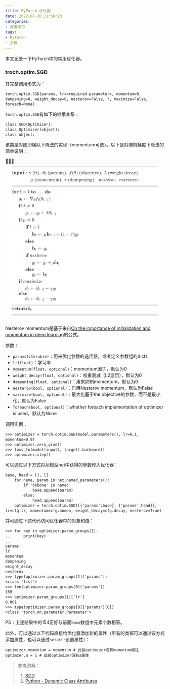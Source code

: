 ```yaml
---
title: PyTorch 优化器
date: 2022-07-20 21:58:23
categories:
- 深度学习
tags:
- Pytorch
- 文档
---
```


本文记录一下PyTorch中的常用优化器。

<!--more-->

### troch.optim.SGD

其完整调用形式为：

    torch.optim.SGD(params, lr=<required parameter>, momentum=0, dampening=0, weight_decay=0, nesterov=False, *, maximize=False, foreach=None)

`torch.optim.SGD`有如下的继承关系：

    class SGD(Optimizer):
    class Optimizer(object):
    class object:

该类是对随即梯队下降法的实现（momentum可选）。以下是对随机梯度下降法的简单说明：

![image20220704161015625](https://raw.githubusercontent.com/Tom89757/ImageHost/main/hexo/image-20220704161015625.png)

Nesterov momentum是基于来自[On the importance of initialization and momentum in deep learning](http://www.cs.toronto.edu/~hinton/absps/momentum.pdf)的公式。

参数：

* `params(iterable)`：用来优化参数的迭代器，或者定义参数组的dicts
* `lr(float)`：学习率
* `momentum(float, optional)`：momentum因子，默认为0
* `weight_decay(float, optional)`：权重衰减（L2惩罚），默认为0
* `dampening(float, optional)`：用来抑制momentum，默认为0
* `nesterov(bool, optional)`：启用Nesterov momentum，默认为False
* `maximize(bool, optional)`：最大化基于the objective的参数，而不是最小化，默认为False
* `foreach(bool, optional)`：whether foreach implementation of optimizer is used，默认为None

调用实例：

    >>> optimizer = torch.optim.SGD(model.parameters(), lr=0.1, momentum=0.9)
    >>> optimizer.zero_grad()
    >>> loss_fn(model(input), target).backward()
    >>> optimizer.step()

可以通过以下方式将从模型net中获得的参数传入优化器：

    base, head = [], []
        for name, param in net.named_parameters():
            if 'bkbone' in name:
                base.append(param)
            else:
                head.append(param)
        optimizer = torch.optim.SGD([{'params':base}, {'params':head}], lr=cfg.lr, momentum=cfg.momen, weight_decay=cfg.decay, nesterov=True)

并可通过下述代码访问优化器中的对象和值：

    >>> for key in optimizer.param_groups[1]:
    ...     print(key)
    ... 
    params
    lr
    momentum
    dampening
    weight_decay
    nesterov
    >>> type(optimizer.param_groups[1]['params'])
    <class 'list'>
    >>> len(optimizer.param_groups[0]['params'])
    159
    >>> optimizer.param_groups[1]['lr']
    0.001
    >>> type(optimizer.param_groups[0]['params'][0])
    <class 'torch.nn.parameter.Parameter'>

PS：上述结果中的154正好与前面`base`数组中元素个数相等。

此外，可以通过以下代码直接给优化器添加新的属性（所有的类都可以通过该方式添加属性，也可以通过`setattr`设置属性）：

    optimizer.momentum = momentum # 此前optimizer没有momentum属性
    optimzer.a = 1 # 此前optimizer没有a属性

> 参考资料：
>
> 1. [SGD](https://pytorch.org/docs/stable/generated/torch.optim.SGD.html)
> 2. [Python - Dynamic Class Attributes](https://medium.com/@nschairer/python-dynamic-class-attributes-24a89df8da7d)